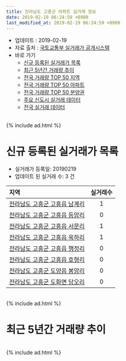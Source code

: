 ```yaml
---
title: 전라남도 고흥군 아파트 실거래 정보
date: 2019-02-19 06:24:59 +0900
last_modified_at: 2019-02-19 06:24:59 +0900
---
```


* 업데이트 : 2019-02-19
* 자료 출처 : [국토교통부 실거래가 공개시스템](http://rt.molit.go.kr)
* 바로 가기
    * [신규 등록된 실거래가 목록](#신규-등록된-실거래가-목록)
    * [최근 5년간 거래량 추이](#최근-5년간-거래량-추이)
    * [전국 거래량 TOP 50 지역](https://ayogom.github.io/apt-trade-info/최근-3개월-전국에서-가장-거래가-많이-발생한-지역)
    * [전국 거래량 TOP 50 아파트](https://ayogom.github.io/apt-trade-info/최근-3개월-전국에서-가장-거래가-많이-발생한-아파트)
    * [전국 거래량 TOP 50 분양권](https://ayogom.github.io/apt-trade-info/최근-3개월-전국에서-가장-거래가-많이-발생한-분양권)
    * [주요 신도시 실거래 데이터](https://ayogom.github.io/apt-trade-info/주요-신도시)
    * [전국 실거래 데이터](https://ayogom.github.io/apt-trade-info/전국)

<br>
{% include ad.html %}
<br>

# 신규 등록된 실거래가 목록
* 실거래가 등록일: 20190219
* 업데이트 된 실거래 수: 3 건


|지역|실거래수|
|:---|:---:|
|[전라남도 고흥군 고흥읍 남계리](https://ayogom.github.io/apt-trade-info/전라남도-고흥군-고흥읍-남계리)|1|
|[전라남도 고흥군 고흥읍 등암리](https://ayogom.github.io/apt-trade-info/전라남도-고흥군-고흥읍-등암리)|0|
|[전라남도 고흥군 고흥읍 서문리](https://ayogom.github.io/apt-trade-info/전라남도-고흥군-고흥읍-서문리)|1|
|[전라남도 고흥군 고흥읍 옥하리](https://ayogom.github.io/apt-trade-info/전라남도-고흥군-고흥읍-옥하리)|1|
|[전라남도 고흥군 고흥읍 행정리](https://ayogom.github.io/apt-trade-info/전라남도-고흥군-고흥읍-행정리)|0|
|[전라남도 고흥군 고흥읍 호형리](https://ayogom.github.io/apt-trade-info/전라남도-고흥군-고흥읍-호형리)|0|
|[전라남도 고흥군 도양읍 봉암리](https://ayogom.github.io/apt-trade-info/전라남도-고흥군-도양읍-봉암리)|0|
|[전라남도 고흥군 도화면 당오리](https://ayogom.github.io/apt-trade-info/전라남도-고흥군-도화면-당오리)|0|


<br>
{% include ad.html %}
<br>

# 최근 5년간 거래량 추이


<div style="width:100%;">
    <canvas id="deal_progress" height="200"></canvas>
</div>

<script>
new Chart(document.getElementById("deal_progress"), {
    type: 'line',
    data: {
        labels: ['201402','201403','201404','201405','201406','201407','201408','201409','201410','201411','201412','201501','201502','201503','201504','201505','201506','201507','201508','201509','201510','201511','201512','201601','201602','201603','201604','201605','201606','201607','201608','201609','201610','201611','201612','201701','201702','201703','201704','201705','201706','201707','201708','201709','201710','201711','201712','201801','201802','201803','201804','201805','201806','201807','201808','201809','201810','201811','201812','201901','201902'],
        datasets: [{
            label: '매매',
            pointRadius: 1,
            data: [14, 22, 21, 16, 20, 17, 16, 13, 7, 15, 17, 16, 18, 24, 20, 21, 21, 15, 19, 13, 23, 5, 16, 21, 27, 15, 14, 12, 18, 9, 8, 12, 19, 12, 19, 6, 21, 25, 25, 20, 11, 10, 16, 13, 16, 17, 8, 17, 21, 24, 30, 22, 10, 17, 26, 16, 24, 16, 18, 15, 2],
            borderColor: "rgba(255, 201, 14, 1)",
            backgroundColor: "rgba(255, 201, 14, 0.5)",
            fill: false,
            lineTension: 0
        },{
            label: '전월세',
            pointRadius: 1,
            data: [5, 6, 4, 6, 1, 4, 3, 4, 7, 0, 2, 1, 3, 6, 4, 4, 4, 4, 6, 5, 6, 2, 3, 4, 2, 5, 2, 1, 2, 1, 2, 0, 0, 1, 1, 0, 6, 1, 7, 1, 3, 3, 4, 2, 3, 3, 0, 5, 11, 8, 5, 3, 8, 8, 6, 5, 2, 5, 6, 4, 2],
            borderColor: "rgba(0, 141, 185, 1)",
            backgroundColor: "rgba(0, 141, 185, 0.5)",
            fill: false,
            lineTension: 0
        }
        ]
    },
    options: {
        responsive: true,
        title: {
            display: false
        },
        tooltips: {
            mode: 'index',
            intersect: false
        },
        hover: {
            mode: 'nearest',
            intersect: true
        },
        scales: {
            xAxes: [{
                display: true,
                scaleLabel: {
                    display: true,
                    labelString: '년/월'
                }
            }],
            yAxes: [{
                display: true,
                ticks: {
                    suggestedMin: 0,
                },
                scaleLabel: {
                    display: true,
                    labelString: '실거래 수'
                }
            }]
        }
    }
});

</script>


<br>
{% include ad.html %}
<br>

